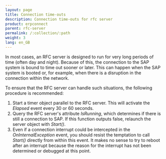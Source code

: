 ```yaml
---
layout: page
title: Connection time-outs
description: Connection time-outs for rfc server
product: erpconnect
parent: rfc-server
permalink: /:collection/:path
weight: 3
lang: en_GB
---
```


In most cases, an RFC server is designed to run for very long periods of time (often day and night). Because of this, the connection to the SAP system is bound to time out sooner or later. This can happen when the SAP system is booted or, for example, when there is a disruption in the connection within the network.

To ensure that the RFC server can handle such situations, the following procedure is recommended:

1. Start a timer object parallel to the RFC server. This will activate the _Elapsed_ event every 30 or 60 seconds. 
2. Query the RFC server's attribute _IsRunning_, which determines if there is still a connection to SAP. If this function outputs false, relaunch the server object with _Start()_.
3. Even if a connection interrupt could be intercepted in the _OnInternalException_ event, you should resist the temptation to call _Start()_ directly from within this event. It makes no sense to try to reboot after an interrupt because the reason for the interrupt has not been determined or debugged at this point.
